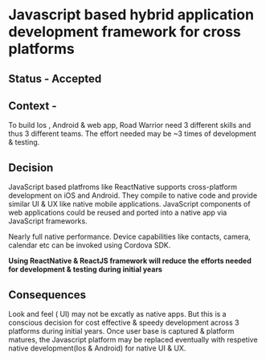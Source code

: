 # Javascript based hybrid application development framework for cross platforms 


## Status - Accepted

## Context - 

To build Ios , Android & web app, Road Warrior need 3 different skills and thus 3 different teams. The effort needed may be ~3 times of development & testing.




## Decision
JavaScript based platfroms like ReactNative supports cross-platform development on iOS and Android. They compile to native code and provide similar UI & UX like native mobile applications.
JavaScript components of web applications could be reused and ported into a native app via JavaScript frameworks.

Nearly full native performance. Device capabilities like contacts, camera, calendar etc can be invoked using Cordova SDK.

**Using ReactNative & ReactJS framework will reduce the efforts needed for development & testing during initial years**

## Consequences

Look and feel ( UI) may not be excatly as native apps. But this is a conscious decision for cost effective & speedy development across 3 platforms during initial years.
Once user base is captured & platform matures, the Javascript platform may be replaced eventually with respetive native development(Ios & Android) for native UI & UX.
